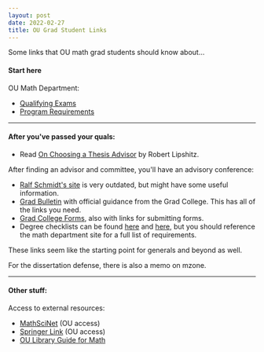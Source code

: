 ```yaml
---
layout: post
date: 2022-02-27
title: OU Grad Student Links
---
```


Some links that OU math grad students should know about... 

#### Start here

OU Math Department:
* [Qualifying Exams](https://math.ou.edu/graduate/quals)
* [Program Requirements](https://math.ou.edu/graduate/grad_rules)

---

#### After you've passed your quals:
* Read [On Choosing a Thesis Advisor](https://www.ams.org/journals/notices/201902/rnoti-p191.pdf) by Robert Lipshitz.

After finding an advisor and committee, you'll have an advisory conference:
* [Ralf Schmidt's site](https://www2.math.ou.edu/~rschmidt/grad/procedures.html#advisory_conference) is very outdated, but might have some useful information.
* [Grad Bulletin](https://www.ou.edu/gradcollege/forms/bulletin/doctoral-info#8.3) with official guidance from the Grad College. This has all of the links you need.
* [Grad College Forms](https://www.ou.edu/gradcollege/forms), also with links for submitting forms.
* Degree checklists can be found [here](https://www.ou.edu/gradcollege/forms/doctoral-degree-requirements) and [here](https://ou-public.courseleaf.com/arts-sciences/mathematics/mathematics-doctor-philosophy/), but you should reference the math department site for a full list of requirements.

These links seem like the starting point for generals and beyond as well.

For the dissertation defense, there is also a memo on mzone.

---

#### Other stuff:

Access to external resources:
* [MathSciNet](https://mathscinet-ams-org.ezproxy.lib.ou.edu/mathscinet/index.html) (OU access)
* [Springer Link](https://link-springer-com.ezproxy.lib.ou.edu/) (OU access)
* [OU Library Guide for Math](https://guides.ou.edu/math)

